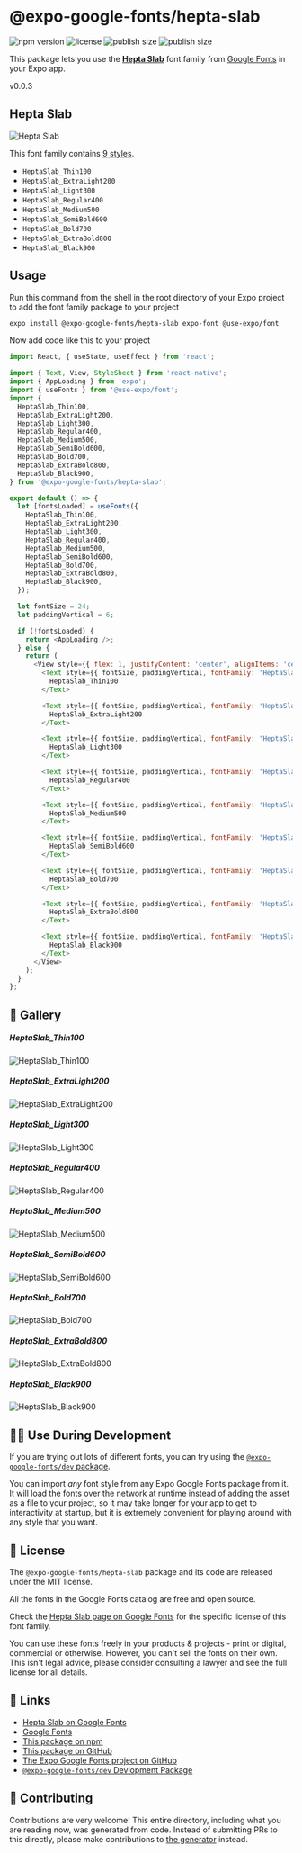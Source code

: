 # @expo-google-fonts/hepta-slab

![npm version](https://flat.badgen.net/npm/v/@expo-google-fonts/hepta-slab)
![license](https://flat.badgen.net/github/license/expo/google-fonts)
![publish size](https://flat.badgen.net/packagephobia/install/@expo-google-fonts/hepta-slab)
![publish size](https://flat.badgen.net/packagephobia/publish/@expo-google-fonts/hepta-slab)

This package lets you use the [**Hepta Slab**](https://fonts.google.com/specimen/Hepta+Slab) font family from [Google Fonts](https://fonts.google.com/) in your Expo app.

v0.0.3

## Hepta Slab

![Hepta Slab](./font-family.png)

This font family contains [9 styles](#-gallery).

- `HeptaSlab_Thin100`
- `HeptaSlab_ExtraLight200`
- `HeptaSlab_Light300`
- `HeptaSlab_Regular400`
- `HeptaSlab_Medium500`
- `HeptaSlab_SemiBold600`
- `HeptaSlab_Bold700`
- `HeptaSlab_ExtraBold800`
- `HeptaSlab_Black900`

## Usage

Run this command from the shell in the root directory of your Expo project to add the font family package to your project
```sh
expo install @expo-google-fonts/hepta-slab expo-font @use-expo/font
```

Now add code like this to your project
```js
import React, { useState, useEffect } from 'react';

import { Text, View, StyleSheet } from 'react-native';
import { AppLoading } from 'expo';
import { useFonts } from '@use-expo/font';
import {
  HeptaSlab_Thin100,
  HeptaSlab_ExtraLight200,
  HeptaSlab_Light300,
  HeptaSlab_Regular400,
  HeptaSlab_Medium500,
  HeptaSlab_SemiBold600,
  HeptaSlab_Bold700,
  HeptaSlab_ExtraBold800,
  HeptaSlab_Black900,
} from '@expo-google-fonts/hepta-slab';

export default () => {
  let [fontsLoaded] = useFonts({
    HeptaSlab_Thin100,
    HeptaSlab_ExtraLight200,
    HeptaSlab_Light300,
    HeptaSlab_Regular400,
    HeptaSlab_Medium500,
    HeptaSlab_SemiBold600,
    HeptaSlab_Bold700,
    HeptaSlab_ExtraBold800,
    HeptaSlab_Black900,
  });

  let fontSize = 24;
  let paddingVertical = 6;

  if (!fontsLoaded) {
    return <AppLoading />;
  } else {
    return (
      <View style={{ flex: 1, justifyContent: 'center', alignItems: 'center' }}>
        <Text style={{ fontSize, paddingVertical, fontFamily: 'HeptaSlab_Thin100' }}>
          HeptaSlab_Thin100
        </Text>

        <Text style={{ fontSize, paddingVertical, fontFamily: 'HeptaSlab_ExtraLight200' }}>
          HeptaSlab_ExtraLight200
        </Text>

        <Text style={{ fontSize, paddingVertical, fontFamily: 'HeptaSlab_Light300' }}>
          HeptaSlab_Light300
        </Text>

        <Text style={{ fontSize, paddingVertical, fontFamily: 'HeptaSlab_Regular400' }}>
          HeptaSlab_Regular400
        </Text>

        <Text style={{ fontSize, paddingVertical, fontFamily: 'HeptaSlab_Medium500' }}>
          HeptaSlab_Medium500
        </Text>

        <Text style={{ fontSize, paddingVertical, fontFamily: 'HeptaSlab_SemiBold600' }}>
          HeptaSlab_SemiBold600
        </Text>

        <Text style={{ fontSize, paddingVertical, fontFamily: 'HeptaSlab_Bold700' }}>
          HeptaSlab_Bold700
        </Text>

        <Text style={{ fontSize, paddingVertical, fontFamily: 'HeptaSlab_ExtraBold800' }}>
          HeptaSlab_ExtraBold800
        </Text>

        <Text style={{ fontSize, paddingVertical, fontFamily: 'HeptaSlab_Black900' }}>
          HeptaSlab_Black900
        </Text>
      </View>
    );
  }
};

```

## 🔡 Gallery

##### HeptaSlab_Thin100
![HeptaSlab_Thin100](./534d777769f5477f07228b5576ec1d9e5f8524ebb5568ee0c7ead05433221d78.ttf.png)

##### HeptaSlab_ExtraLight200
![HeptaSlab_ExtraLight200](./de95a9d08b1575d9f362c8b8fdd65bd2909ac29ad85189cbcc2d2bb7b79bae55.ttf.png)

##### HeptaSlab_Light300
![HeptaSlab_Light300](./4cd4b89cf596ab747187626051fcb2da9f1ee5facedc163666b009c58d2e6a4a.ttf.png)

##### HeptaSlab_Regular400
![HeptaSlab_Regular400](./fd8aa078be565bf9944c3c9a7158b16836fdcd409b6df1377b7ce805078acf7f.ttf.png)

##### HeptaSlab_Medium500
![HeptaSlab_Medium500](./7d62a8746b071e53a6b32f2f3a0052555f9d40c47fecd5bd70697f632af7b585.ttf.png)

##### HeptaSlab_SemiBold600
![HeptaSlab_SemiBold600](./5b2cd08d92feb50e4548237182dede8320631fffad112e55ac8ffec9bd254dbc.ttf.png)

##### HeptaSlab_Bold700
![HeptaSlab_Bold700](./c732dc9ed4d5762dd9391ce2ed11a31606c9ec3305bef745bce6d06bdb2403df.ttf.png)

##### HeptaSlab_ExtraBold800
![HeptaSlab_ExtraBold800](./d4ba935b82b68baaeb5bc719f5132fb28f94a27979e65e4ad25c5ff85d02303f.ttf.png)

##### HeptaSlab_Black900
![HeptaSlab_Black900](./bf562116fb32949fa7d908466470e1c6d03ae7bb83023d1428527ecec91d9201.ttf.png)


## 👩‍💻 Use During Development

If you are trying out lots of different fonts, you can try using the [`@expo-google-fonts/dev` package](https://github.com/expo/google-fonts/tree/master/font-packages/dev#readme).

You can import *any* font style from any Expo Google Fonts package from it. It will load the fonts
over the network at runtime instead of adding the asset as a file to your project, so it may take longer
for your app to get to interactivity at startup, but it is extremely convenient
for playing around with any style that you want.

## 📖 License

The `@expo-google-fonts/hepta-slab` package and its code are released under the MIT license.

All the fonts in the Google Fonts catalog are free and open source.

Check the [Hepta Slab page on Google Fonts](https://fonts.google.com/specimen/Hepta+Slab) for the specific license of this font family.

You can use these fonts freely in your products & projects - print or digital, commercial or otherwise. However, you can't sell the fonts on their own. This isn't legal advice, please consider consulting a lawyer and see the full license for all details.

## 🔗 Links

- [Hepta Slab on Google Fonts](https://fonts.google.com/specimen/Hepta+Slab)
- [Google Fonts](https://fonts.google.com/)
- [This package on npm](https://www.npmjs.com/package/@expo-google-fonts/hepta-slab)
- [This package on GitHub](https://github.com/expo/google-fonts/tree/master/font-packages/hepta-slab)
- [The Expo Google Fonts project on GitHub](https://github.com/expo/google-fonts)
- [`@expo-google-fonts/dev` Devlopment Package](https://github.com/expo/google-fonts/tree/master/font-packages/dev)


## 🤝 Contributing

Contributions are very welcome! This entire directory, including what you are reading now, was generated from code. Instead of submitting PRs to this directly, please make contributions to [the generator](https://github.com/expo/google-fonts/tree/master/packages/generator) instead.
